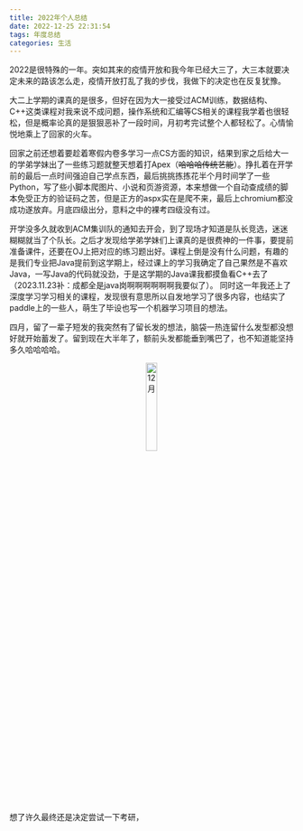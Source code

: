 ```yaml
---
title: 2022年个人总结
date: 2022-12-25 22:31:54
tags: 年度总结
categories: 生活
---
```


2022是很特殊的一年。突如其来的疫情开放和我今年已经大三了，大三本就要决定未来的路该怎么走，疫情开放打乱了我的步伐，我做下的决定也在反复犹豫。

<!--more-->



大二上学期的课真的是很多，但好在因为大一接受过ACM训练，数据结构、C++这类课程对我来说不成问题，操作系统和汇编等CS相关的课程我学着也很轻松，但是概率论真的是狠狠恶补了一段时间，月初考完试整个人都轻松了。心情愉悦地乘上了回家的火车。

回家之前还想着要趁着寒假内卷多学习一点CS方面的知识，结果到家之后给大一的学弟学妹出了一些练习题就整天想着打Apex（~~哈哈哈传统艺能~~）。挣扎着在开学前的最后一点时间强迫自己学点东西，最后挑挑拣拣花半个月时间学了一些Python，写了些小脚本爬图片、小说和页游资源，本来想做一个自动查成绩的脚本免受正方的验证码之苦，但是正方的aspx实在是爬不来，最后上chromium都没成功遂放弃。月底四级出分，意料之中的裸考四级没有过。

开学没多久就收到ACM集训队的通知去开会，到了现场才知道是队长竞选，迷迷糊糊就当了个队长。之后才发现给学弟学妹们上课真的是很费神的一件事，要提前准备课件，还要在OJ上把对应的练习题出好。课程上倒是没有什么问题，有趣的是我们专业把Java提前到这学期上，经过课上的学习我确定了自己果然是不喜欢Java，一写Java的代码就没劲，于是这学期的Java课我都摸鱼看C++去了（2023.11.23补：成都全是java岗啊啊啊啊啊啊我要似了）。 同时这一年我还上了深度学习学习相关的课程，发现很有意思所以自发地学习了很多内容，也结实了paddle上的一些人，萌生了毕设也写一个机器学习项目的想法。



四月，留了一辈子短发的我突然有了留长发的想法，脑袋一热连留什么发型都没想好就开始蓄发了。留到现在大半年了，额前头发都能垂到嘴巴了，也不知道能坚持多久哈哈哈哈。

<div  align="center"><img src="https://hiroshi-typota.oss-cn-chengdu.aliyuncs.com/img/1700918297874.jpg" width = "20%" alt="12月" align="center" />
    </div>



想了许久最终还是决定尝试一下考研，
